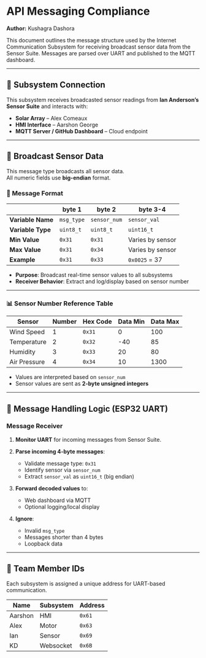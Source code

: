 # API Messaging Compliance  
**Author:** Kushagra Dashora  

This document outlines the message structure used by the Internet Communication Subsystem for receiving broadcast sensor data from the Sensor Suite. Messages are parsed over UART and published to the MQTT dashboard.

---

## 🔗 Subsystem Connection

This subsystem receives broadcasted sensor readings from **Ian Anderson’s Sensor Suite** and interacts with:

- **Solar Array** – Alex Comeaux  
- **HMI Interface** – Aarshon George  
- **MQTT Server / GitHub Dashboard** – Cloud endpoint  

---

## 📡 Broadcast Sensor Data

This message type broadcasts all sensor data.  
All numeric fields use **big-endian** format.

### 🧾 Message Format

|             | byte 1     | byte 2       | byte 3-4         |
|-------------|------------|--------------|------------------|
| **Variable Name** | `msg_type` | `sensor_num` | `sensor_val`     |
| **Variable Type** | `uint8_t`  | `uint8_t`    | `uint16_t`       |
| **Min Value**     | `0x31`     | `0x31`       | Varies by sensor |
| **Max Value**     | `0x31`     | `0x34`       | Varies by sensor |
| **Example**       | `0x31`     | `0x33`       | `0x0025` = 37    |

- **Purpose**: Broadcast real-time sensor values to all subsystems
- **Receiver Behavior**: Extract and log/display based on sensor number

---

### 📊 Sensor Number Reference Table

| Sensor         | Number | Hex Code | Data Min | Data Max |
|----------------|--------|----------|----------|----------|
| Wind Speed     | 1      | `0x31`   | 0        | 100      |
| Temperature    | 2      | `0x32`   | -40      | 85       |
| Humidity       | 3      | `0x33`   | 20       | 80       |
| Air Pressure   | 4      | `0x34`   | 10       | 1300     |

- Values are interpreted based on `sensor_num`
- Sensor values are sent as **2-byte unsigned integers**

---

## 🧠 Message Handling Logic (ESP32 UART)

### Message Receiver

1. **Monitor UART** for incoming messages from Sensor Suite.
2. **Parse incoming 4-byte messages**:
   - Validate message type: `0x31`
   - Identify sensor via `sensor_num`
   - Extract `sensor_val` as `uint16_t` (big endian)
3. **Forward decoded values** to:
   - Web dashboard via MQTT
   - Optional logging/local display

4. **Ignore**:
   - Invalid `msg_type`
   - Messages shorter than 4 bytes
   - Loopback data

---

## 🧭 Team Member IDs

Each subsystem is assigned a unique address for UART-based communication.

| Name     | Subsystem | Address |
|----------|-----------|---------|
| Aarshon  | HMI       | `0x61`  |
| Alex     | Motor     | `0x63`  |
| Ian      | Sensor    | `0x69`  |
| KD       | Websocket | `0x6B`  |

